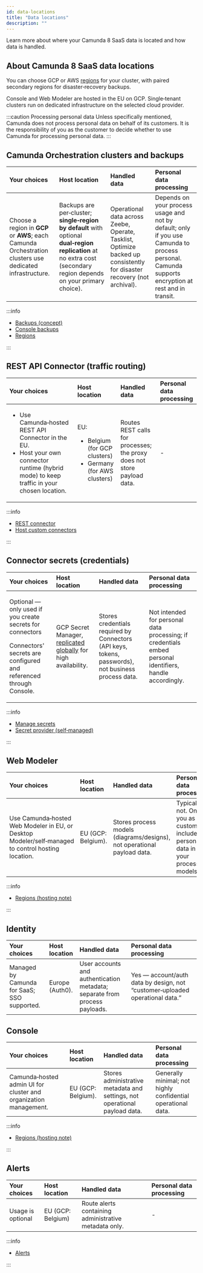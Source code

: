 ```yaml
---
id: data-locations
title: "Data locations"
description: ""
---
```


Learn more about where your Camunda 8 SaaS data is located and how data is handled.

## About Camunda 8 SaaS data locations

You can choose GCP or AWS [regions](regions.md) for your cluster, with paired secondary regions for disaster‑recovery backups.

Console and Web Modeler are hosted in the EU on GCP. Single‑tenant clusters run on dedicated infrastructure on the selected cloud provider.

:::caution Processing personal data
Unless specifically mentioned, Camunda does not process personal data on behalf of its customers. It is the responsibility of you as the customer to decide whether to use Camunda for processing personal data.
:::

## Camunda Orchestration clusters and backups

| Your choices                                                                                             | Host location                                                                                                                                                       | Handled data                                                                                                            | Personal data processing                                                                                                                           |
| :------------------------------------------------------------------------------------------------------- | :------------------------------------------------------------------------------------------------------------------------------------------------------------------ | :---------------------------------------------------------------------------------------------------------------------- | :------------------------------------------------------------------------------------------------------------------------------------------------- |
| Choose a region in **GCP** or **AWS**; each Camunda Orchestration clusters use dedicated infrastructure. | Backups are per‑cluster; **single‑region by default** with optional **dual‑region replication** at no extra cost (secondary region depends on your primary choice). | Operational data across Zeebe, Operate, Tasklist, Optimize backed up consistently for disaster recovery (not archival). | Depends on your process usage and not by default; only if you use Camunda to process personal. Camunda supports encryption at rest and in transit. |

:::info

- [Backups (concept)](https://docs.camunda.io/docs/components/concepts/backups/)
- [Console backups](https://docs.camunda.io/docs/components/console/manage-clusters/create-backups/)
- [Regions](https://docs.camunda.io/docs/reference/regions/)

:::

## REST API Connector (traffic routing)

| Your choices                                                                                                                                                      | Host location                                                                             | Handled data                                                            | Personal data processing |
| :---------------------------------------------------------------------------------------------------------------------------------------------------------------- | :---------------------------------------------------------------------------------------- | :---------------------------------------------------------------------- | :----------------------- |
| <ul><li>Use Camunda‑hosted REST API Connector in the EU.</li><li>Host your own connector runtime (hybrid mode) to keep traffic in your chosen location.</li></ul> | <p>EU:</p><ul><li>Belgium (for GCP clusters)</li><li>Germany (for AWS clusters)</li></ul> | Routes REST calls for processes; the proxy does not store payload data. | -                        |

:::info

- [REST connector](/components/connectors/protocol/rest.md)
- [Host custom connectors](/components/connectors/custom-built-connectors/host-custom-connector.md)

:::

## Connector secrets (credentials)

| Your choices                                                                                                                          | Host location                                                                                                                                    | Handled data                                                                                        | Personal data processing                                                                                  |
| :------------------------------------------------------------------------------------------------------------------------------------ | :----------------------------------------------------------------------------------------------------------------------------------------------- | :-------------------------------------------------------------------------------------------------- | :-------------------------------------------------------------------------------------------------------- |
| <p>Optional — only used if you create secrets for connectors</p><p>Connectors' secrets are configured and referenced through Console. | GCP Secret Manager, [replicated globally](https://cloud.google.com/secret-manager/docs/secret-manager-secrets-comparison) for high availability. | Stores credentials required by Connectors (API keys, tokens, passwords), not business process data. | Not intended for personal data processing; if credentials embed personal identifiers, handle accordingly. |

:::info

- [Manage secrets](https://docs.camunda.io/docs/components/console/manage-clusters/manage-secrets/)
- [Secret provider (self‑managed)](https://docs.camunda.io/docs/self-managed/connectors-deployment/connectors-configuration/)

:::

## Web Modeler

| Your choices                                                                                       | Host location      | Handled data                                                            | Personal data processing                                                             |
| :------------------------------------------------------------------------------------------------- | :----------------- | :---------------------------------------------------------------------- | :----------------------------------------------------------------------------------- |
| Use Camunda‑hosted Web Modeler in EU, or Desktop Modeler/self‑managed to control hosting location. | EU (GCP: Belgium). | Stores process models (diagrams/designs), not operational payload data. | Typically not. Only if you as customer include personal data in your process models. |

:::info

- [Regions (hosting note)](https://docs.camunda.io/docs/reference/regions/)

:::

## Identity

| Your choices                                | Host location   | Handled data                                                               | Personal data processing                                                     |
| :------------------------------------------ | :-------------- | :------------------------------------------------------------------------- | :--------------------------------------------------------------------------- |
| Managed by Camunda for SaaS; SSO supported. | Europe (Auth0). | User accounts and authentication metadata; separate from process payloads. | Yes — account/auth data by design, not “customer‑uploaded operational data.” |

## Console

| Your choices                                                     | Host location      | Handled data                                                               | Personal data processing                                     |
| :--------------------------------------------------------------- | :----------------- | :------------------------------------------------------------------------- | :----------------------------------------------------------- |
| Camunda‑hosted admin UI for cluster and organization management. | EU (GCP: Belgium). | Stores administrative metadata and settings, not operational payload data. | Generally minimal; not highly confidential operational data. |

:::info

- [Regions (hosting note)](https://docs.camunda.io/docs/reference/regions/)

:::

## Alerts

| Your choices      | Host location     | Handled data                                          | Personal data processing |
| :---------------- | :---------------- | :---------------------------------------------------- | :----------------------- |
| Usage is optional | EU (GCP: Belgium) | Route alerts containing administrative metadata only. | \-                       |

:::info

- [Alerts](https://docs.camunda.io/docs/components/console/manage-clusters/manage-alerts/)

:::
